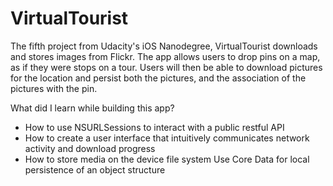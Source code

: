 # VirtualTourist

The fifth project from Udacity's iOS Nanodegree, VirtualTourist downloads and stores images from Flickr. The app allows users to drop pins on a map, as if they were stops on a tour. Users will then be able to download pictures for the location and persist both the pictures, and the association of the pictures with the pin.

What did I learn while building this app?

- How to use NSURLSessions to interact with a public restful API
- How to create a user interface that intuitively communicates network activity and download progress
- How to store media on the device file system Use Core Data for local persistence of an object structure
